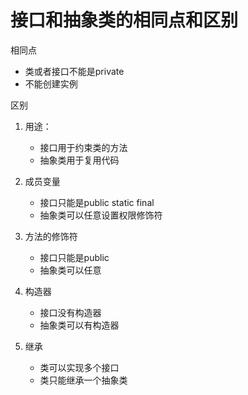 # 接口和抽象类的相同点和区别

相同点

- 类或者接口不能是private
- 不能创建实例

区别
1. 用途：
   - 接口用于约束类的方法
   - 抽象类用于复用代码
2. 成员变量
	- 接口只能是public static final 
	- 抽象类可以任意设置权限修饰符
3. 方法的修饰符
	- 接口只能是public
	- 抽象类可以任意

4. 构造器
	- 接口没有构造器
	- 抽象类可以有构造器

5. 继承
   - 类可以实现多个接口
   - 类只能继承一个抽象类